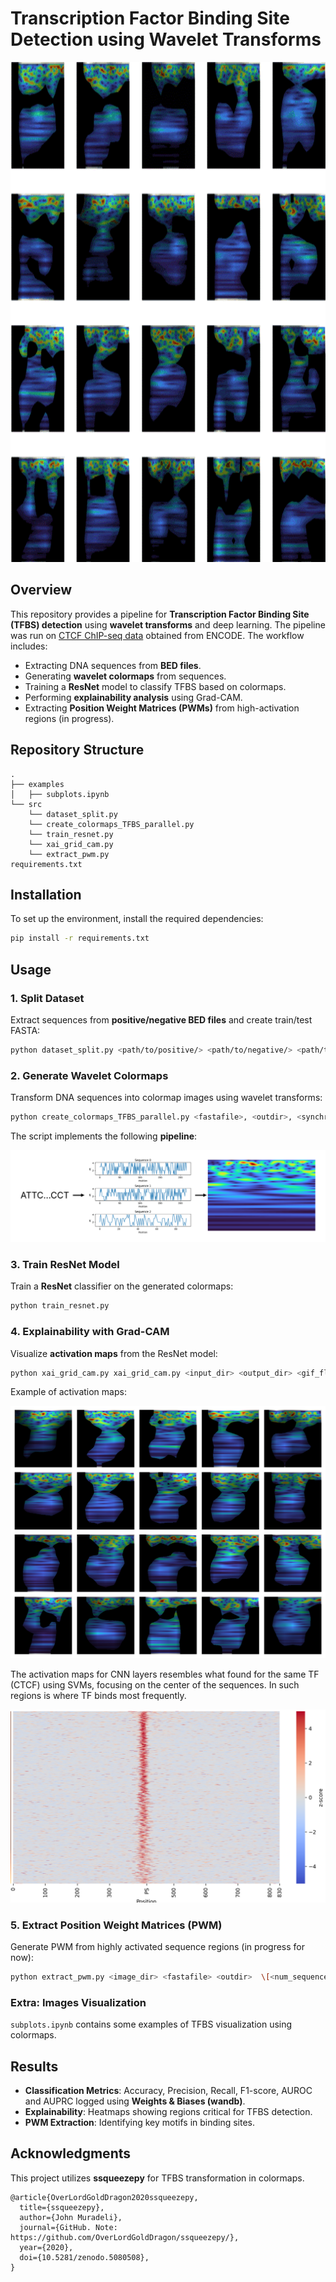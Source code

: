 # &#x20;Transcription Factor Binding Site Detection using Wavelet Transforms
<img src="images/layers_activation_crop.gif" alt="drawing" width="1000" height="800"/>

## Overview

This repository provides a pipeline for **Transcription Factor Binding Site (TFBS) detection** using **wavelet transforms** and deep learning. The pipeline was run on [CTCF ChIP-seq data](https://www.encodeproject.org/files/ENCFF796WRU/) obtained from ENCODE. The workflow includes:

- Extracting DNA sequences from **BED files**.
- Generating **wavelet colormaps** from sequences.
- Training a **ResNet** model to classify TFBS based on colormaps.
- Performing **explainability analysis** using Grad-CAM.
- Extracting **Position Weight Matrices (PWMs)** from high-activation regions (in progress).

## Repository Structure

```
.
├── examples
│   ├── subplots.ipynb
└── src
    └── dataset_split.py
    └── create_colormaps_TFBS_parallel.py
    └── train_resnet.py
    └── xai_grid_cam.py
    └── extract_pwm.py
requirements.txt
```

## Installation

To set up the environment, install the required dependencies:

```bash
pip install -r requirements.txt
```

## Usage

### 1. Split Dataset

Extract sequences from **positive/negative BED files** and create train/test FASTA:

```bash
python dataset_split.py <path/to/positive/> <path/to/negative/> <path/to/genome.fa>
```

### 2. Generate Wavelet Colormaps

Transform DNA sequences into colormap images using wavelet transforms:

```bash
python create_colormaps_TFBS_parallel.py <fastafile>, <outdir>, <synchrosqueeze>, <prefix>, <threshold>, <num_workers>
```
The script implements the following **pipeline**:

![pipeline](images/pipeline_TFBS.png)

### 3. Train ResNet Model

Train a **ResNet** classifier on the generated colormaps:

```bash
python train_resnet.py
```

### 4. Explainability with Grad-CAM

Visualize **activation maps** from the ResNet model:

```bash
python xai_grid_cam.py xai_grid_cam.py <input_dir> <output_dir> <gif_flag> \[<max_sequences>\] \[<gif_output_dir>\]
```

Example of activation maps:

![Activation maps](images/Layer_2_subplots.png)

The activation maps for CNN layers resembles what found for the same TF (CTCF) using SVMs, focusing on the center of the sequences.
In such regions is where TF binds most frequently.

![Activation maps SVM](images/CTCF_SVM_heatmap.png)



### 5. Extract Position Weight Matrices (PWM)

Generate PWM from highly activated sequence regions (in progress for now):

```bash
python extract_pwm.py <image_dir> <fastafile> <outdir>  \[<num_sequences>\]
```

### Extra: Images Visualization

`subplots.ipynb` contains some examples of TFBS visualization using colormaps.

## Results

- **Classification Metrics**: Accuracy, Precision, Recall, F1-score, AUROC and AUPRC logged using **Weights & Biases (wandb)**.
- **Explainability**: Heatmaps showing regions critical for TFBS detection.
- **PWM Extraction**: Identifying key motifs in binding sites.

## Acknowledgments

This project utilizes **ssqueezepy** for TFBS transformation in colormaps.

```
@article{OverLordGoldDragon2020ssqueezepy,
  title={ssqueezepy},
  author={John Muradeli},
  journal={GitHub. Note: https://github.com/OverLordGoldDragon/ssqueezepy/},
  year={2020},
  doi={10.5281/zenodo.5080508},
}
```

